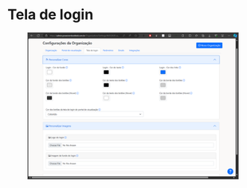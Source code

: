 # Tela de login

<figure><img src="../../../.gitbook/assets/Tela de login.png" alt=""><figcaption></figcaption></figure>

